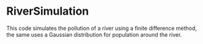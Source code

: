 # RiverSimulation

This code simulates the pollution of a river using a finite difference method, the same uses a Gaussian distribution for population around the river.